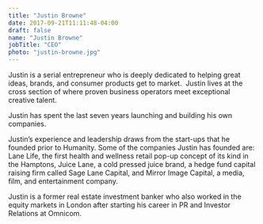 ```yaml
---
title: "Justin Browne"
date: 2017-09-21T11:11:48-04:00
draft: false
name: "Justin Browne"
jobTitle: "CEO"
photo: "justin-browne.jpg"
---
```


Justin is a serial entrepreneur who is deeply dedicated to helping great ideas, brands, and consumer products get to market.  Justin lives at the cross section of where proven business operators meet exceptional creative talent.

Justin has spent the last seven years launching and building his own companies.

Justin’s experience and leadership draws from the start-ups that he founded prior to Humanity. Some of the companies Justin has founded are: Lane Life, the first health and wellness retail pop-up concept of its kind in the Hamptons, Juice Lane, a cold pressed juice brand, a hedge fund capital raising firm called Sage Lane Capital, and Mirror Image Capital, a media, film, and entertainment company.

Justin is a former real estate investment banker who also worked in the equity markets in London after starting his career in PR and Investor Relations at Omnicom.
 
